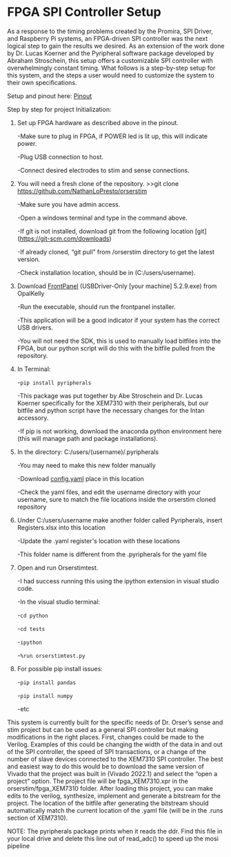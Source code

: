 
# FPGA SPI Controller Setup #

As a response to the timing problems created by the Promira, SPI Driver, and Raspberry Pi systems, an FPGA-driven SPI controller was the next logical step to gain the results we desired. As an extension of the work done by Dr. Lucas Koerner and the Pyripheral software package developed by Abraham Stroschein, this setup offers a customizable SPI controller with overwhelmingly constant timing. What follows is a step-by-step setup for this system, and the steps a user would need to customize the system to their own specifications.  

Setup and pinout here: [Pinout](https://uofstthomasmn-my.sharepoint.com/:w:/r/personal/orse4841_stthomas_edu/_layouts/15/Doc.aspx?sourcedoc=%7B3EB9A87E-E878-4176-B991-343D5E66C516%7D&file=FPGASPI%20Pinout.docx&action=default&mobileredirect=true)

Step by step for project Initialization:

1. Set up FPGA hardware as described above in the pinout.

    -Make sure to plug in FPGA, if POWER led is lit up, this will indicate power.

    -Plug USB connection to host.

    -Connect desired electrodes to stim and sense connections.

2. You will need a fresh clone of the repository. >>git clone https://github.com/NathanLoPresto/orserstim 

    -Make sure you have admin access.

    -Open a windows terminal and type in the command above.

    -If git is not installed, download git from the following location [git] (https://git-scm.com/downloads)

    -If already cloned, “git pull” from /orserstim directory to get the latest version.

    -Check installation location, should be in (C:/users/username).

3. Download [FrontPanel](https://pins.opalkelly.com/downloads) (USBDriver-Only [your machine] 5.2.9.exe) from OpalKelly  

    -Run the executable, should run the frontpanel installer.

    -This application will be a good indicator if your system has the correct USB drivers.

    -You will not need the SDK, this is used to manually load bitfiles into the FPGA, but our python script will do this with the bitfile pulled from the repository.

4. In Terminal:

    -`pip install pyripherals`

    -This package was put together by Abe Stroschein and Dr. Lucas Koerner specifically for the XEM7310 with their peripherals, but our bitfile and python script have the necessary changes for the Intan accessory.

    -If pip is not working, download the anaconda python environment here (this will manage path and package installations).

5. In the directory: C:/users/(username)/.pyripherals

    -You may need to make this new folder manually

    -Download [config.yaml](https://uofstthomasmn-my.sharepoint.com/personal/orse4841_stthomas_edu/_layouts/15/onedrive.aspx?ct=1653404356387&or=OWA%2DNT&cid=2a36761c%2Da80c%2Dc28d%2D05c8%2D09a89d7b7e67&ga=1&id=%2Fpersonal%2Forse4841%5Fstthomas%5Fedu%2FDocuments%2FOrser%20Research%20Group%2FIntan%2FSPI%20Systems%20Code%2FXEM7310%2Fconfig%2Eyaml&parent=%2Fpersonal%2Forse4841%5Fstthomas%5Fedu%2FDocuments%2FOrser%20Research%20Group%2FIntan%2FSPI%20Systems%20Code%2FXEM7310) place in this location 

    -Check the yaml files, and edit the username directory with your username, sure to match the file locations inside the orserstim cloned repository 

6. Under C:/users/username make another folder called Pyripherals, insert Registers.xlsx into this location

    -Update the .yaml register's location with these locations

    -This folder name is different from the .pyripherals for the yaml file

7. Open and run Orserstimtest.

    -I had success running this using the ipython extension in visual studio code.  

    -In the visual studio terminal:

    -`cd python`

    -`cd tests`

    -`ipython`

    -`%run orserstimtest.py`

8. For possible pip install issues:

    -`pip install pandas`

    -`pip install numpy`

    -etc

This system is currently built for the specific needs of Dr. Orser’s sense and stim project but can be used as a general SPI controller but making modifications in the right places. First, changes could be made to the Verilog. Examples of this could be changing the width of the data in and out of the SPI controller, the speed of SPI transactions, or a change of the number of slave devices connected to the XEM7310 SPI controller. The best and easiest way to do this would be to download the same version of Vivado that the project was built in (Vivado 2022.1) and select the “open a project” option. The project file will be fpga_XEM7310.xpr in the orserstim/fpga_XEM7310 folder. After loading this project, you can make edits to the verilog, synthesize, implement and generate a bitstream for the project. The location of the bitfile after generating the bitstream should automatically match the current location of the .yaml file (will be in the .runs section of XEM7310).  

NOTE: The pyripherals package prints when it reads the ddr. Find this file in your local drive and delete this line out of read_adc() to speed up the mosi pipeline
